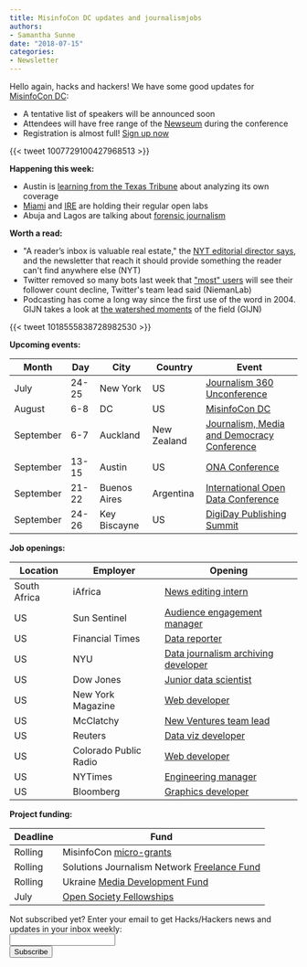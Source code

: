 ```yaml
---
title: MisinfoCon DC updates and journalismjobs
authors: 
- Samantha Sunne
date: "2018-07-15"
categories:
- Newsletter
---
```


Hello again, hacks and hackers! We have some good updates for [MisinfoCon DC](https://misinfocon.com/misinfocon-4-0-washington-dc-1b6ed42c5514):

* A tentative list of speakers will be announced soon
* Attendees will have free range of the [Newseum](http://www.newseum.org/) during the conference
* Registration is almost full! [Sign up now](https://www.eventbrite.com/e/misinfocon-dc-a-policy-summit-on-misinformation-registration-46774656256)

{{< tweet 1007729100427968513 >}}

**Happening this week:**

* Austin is [learning from the Texas Tribune](https://www.meetup.com/Hacks-Hackers-Austin/events/252470723/) about analyzing its own coverage
* [Miami](http://www.meetup.com/Hacks-Hackers-Miami/) and [IRE](http://www.meetup.com/hackshackersIRE/) are holding their regular open labs
* Abuja and Lagos are talking about [forensic journalism](https://docs.google.com/forms/d/1YM2sXg18otgVDMJpBiZFjXs-mJkBP1NITyauLl5ZooA/viewform?edit_requested=true)

**Worth a read:**

* "A reader’s inbox is valuable real estate," the [NYT editorial director says](https://www.nytimes.com/2018/07/09/insider/newsletters-briefing.html), and the newsletter that reach it should provide something the reader can't find anywhere else (NYT)
* Twitter removed so many bots last week that ["most" users](http://www.niemanlab.org/2018/07/twitter-is-weeding-out-bots-and-now-locked-accounts-most-people-will-see-a-change-of-four-followers-or-fewer/) will see their follower count decline, Twitter's team lead said (NiemanLab)
* Podcasting has come a long way since the first use of the word in 2004. GIJN takes a look at [the watershed moments](https://gijn.org/2018/07/13/from-podcasts-to-social-audio-7-innovations-in-audio-storytelling/) of the field (GIJN)

{{< tweet 1018555838728982530 >}}

**Upcoming events:**

| Month | Day | City | Country | Event |
| ----- | --- | ---- | ------- | ----- |
July | 24-25 | New York | US | [Journalism 360 Unconference](https://www.eventbrite.com/e/journalism-360-unconference-tickets-45516049730)
August | 6-8 | DC | US | [MisinfoCon DC](https://misinfocon.com/misinfocon-4-0-washington-dc-1b6ed42c5514)
September | 6-7 | Auckland | New Zealand | [Journalism, Media and Democracy Conference](http://www.aut.ac.nz/study-at-aut/study-areas/communications/research/journalism,-media-and-democracy-research-centre/conferences)
September | 13-15 | Austin | US | [ONA Conference](https://ona18.journalists.org/)
September | 21-22 | Buenos Aires | Argentina | [International Open Data Conference](https://twitter.com/search?q=%23IODC18&src=typd)
September |  24-26 | Key Biscayne | US | [DigiDay Publishing Summit](https://digiday.com/event/2018-september-digiday-publishing-summit/)

**Job openings:**

| Location | Employer | Opening |
| -------- | -------- | ------- |
South Africa | iAfrica | [News editing intern](http://journalism.co.za/intern-freelance-news-editing/)
US | Sun Sentinel | [Audience engagement manager](https://www.glassdoor.com/Job/deerfield-beach-audience-engagement-editor-jobs-SRCH_IL.0,15_IC1166111_KO16,42.htm?jl=2831536014&jaguid=&jas=Y&srs=PAID_JAN&ccuid=13644567222&utm_source=realmatch&utm_medium=cpc&utm_campaign=realmatch-cpca-up)
US | Financial Times | [Data reporter](https://ft.wd3.myworkdayjobs.com/FT_External_Careers/job/New-York-35-hours/Data-Reporter--Money-Media-_JR002372)
US | NYU | [Data journalism archiving developer](https://mail.google.com/mail/u/0/?shva=1#label/HacksHackers/FMfcgxvwzvPzBCCkPZqhrqKPmSsFxvbV)
US | Dow Jones | [Junior data scientist](https://www.mediabistro.com/jobs/description/375953/junior-data-scientist/)
US | New York Magazine | [Web developer](https://jobs.lever.co/nymedia/4a4b4bf0-5e69-4596-a26c-40e75c34a578)
US | McClatchy | [New Ventures team lead](http://jobs.jobvite.com/mcclatchy/job/oz975fwE)
US | Reuters | [Data viz developer](https://thomsonreuters.wd5.myworkdayjobs.com/External_Career_Site/job/USA-New-York-3-Times-Square/Data-Visualization-Developer_JREQ107519)
US | Colorado Public Radio | [Web developer](https://www.cpr.org/employment-opportunity/web-developer)
US | NYTimes | [Engineering manager](https://nytimes.wd5.myworkdayjobs.com/en-US/Tech/job/New-York-NY/Engineering-Manager--Multimedia-Team_REQ-003119)
US | Bloomberg | [Graphics developer](https://twitter.com/bbgvisualdata/status/1017407853332779008)

**Project funding:**

| Deadline | Fund |
| -------- | ---- |
Rolling | MisinfoCon [micro-grants](https://docs.google.com/forms/d/e/1FAIpQLScyX13mJU0DLUaoAFijjClCOUbzKrdqfFR2gMwv0eXVKJYXyQ/viewform?c=0&w=1)
Rolling | Solutions Journalism Network [Freelance Fund](https://thewholestory.solutionsjournalism.org/now-offering-travel-funds-for-freelancers-857c49f9b395)
Rolling | Ukraine [Media Development Fund](http://ijnet.org/en/opportunities/media-development-grants-available-ukraine)
July | [Open Society Fellowships](http://ijnet.org/en/opportunities/open-society-fellowship-open-worldwide)

<div id="mc_embed_signup"><form id="mc-embedded-subscribe-form" class="validate" action="//hackshackers.us1.list-manage.com/subscribe/post?u=c56f2e53d5ed6ef87f8aaa75c&amp;id=fb2bc6f10b" method="post" name="mc-embedded-subscribe-form" novalidate="" target="_blank">

<div id="mc_embed_signup_scroll">

<div class="mc-field-group"><label for="mce-EMAIL">Not subscribed yet? Enter your email to get Hacks/Hackers news and updates in your inbox weekly:  </label></div>

<div class="mc-field-group"><input id="mce-EMAIL" class="required email" name="EMAIL" type="email" value="" /></div>

<!-- real people should not fill this in and expect good things - do not remove this or risk form bot signups-->

<div style="position: absolute; left: -5000px;"><input tabindex="-1" name="b_c56f2e53d5ed6ef87f8aaa75c_fb2bc6f10b" type="text" value="" /></div>

<div class="clear"><input id="mc-embedded-subscribe" class="button" name="subscribe" type="submit" value="Subscribe" /></div>

</div>

</form></div>

<!--End mc_embed_signup-->

<meta name="twitter:card" content="summary">

<meta name="twitter:image:src" content="https://hackshackers.com/content-images/about/hackshackers_logomark.png">

